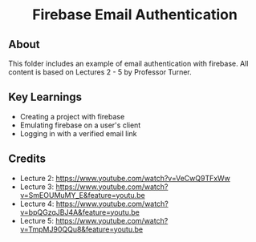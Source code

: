 <h1 align="center">Firebase Email Authentication</h1>

<h2>About</h2>
This folder includes an example of email authentication with firebase.
All content is based on Lectures 2 - 5 by Professor Turner.

<h2>Key Learnings</h2>

- Creating a project with firebase
- Emulating firebase on a user's client
- Logging in with a verified email link

<h2>Credits</h2>

- Lecture 2: https://www.youtube.com/watch?v=VeCwQ9TFxWw
- Lecture 3: https://www.youtube.com/watch?v=SmEOUMuMY_E&feature=youtu.be
- Lecture 4: https://www.youtube.com/watch?v=bpQGzqJBJ4A&feature=youtu.be
- Lecture 5: https://www.youtube.com/watch?v=TmpMJ90QQu8&feature=youtu.be
